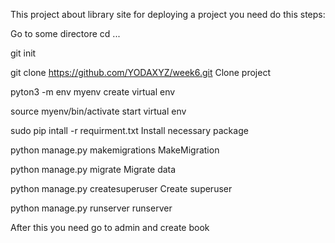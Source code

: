 This project about library site for deploying a project you need do this steps:

Go to some directore cd ...

  git init 

  git clone https://github.com/YODAXYZ/week6.git
  Clone project

pyton3 -m env myenv
    create virtual env
    
source myenv/bin/activate
    start virtual env
    
sudo pip intall -r requirment.txt
    Install necessary package
    
python manage.py makemigrations
    MakeMigration
    
python manage.py migrate
    Migrate data
    
python manage.py createsuperuser
    Create superuser
    
python manage.py runserver
    runserver

After this you need go to admin and create book
